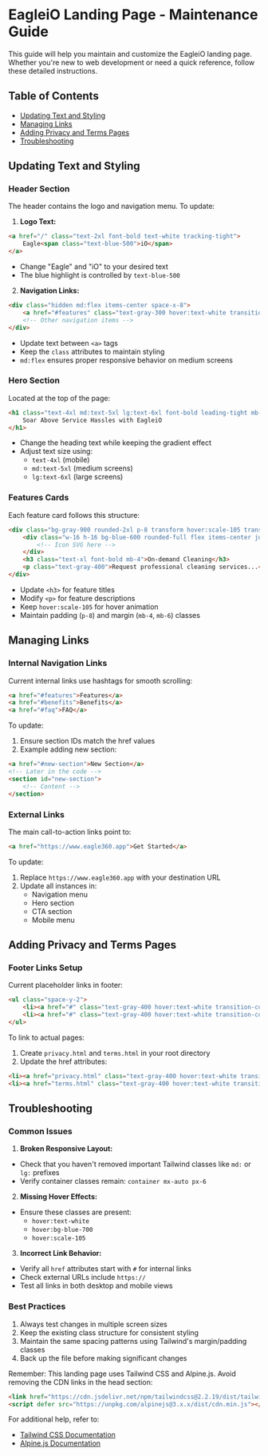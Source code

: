 # EagleiO Landing Page - Maintenance Guide

This guide will help you maintain and customize the EagleiO landing page. Whether you're new to web development or need a quick reference, follow these detailed instructions.

## Table of Contents
- [Updating Text and Styling](#updating-text-and-styling)
- [Managing Links](#managing-links)
- [Adding Privacy and Terms Pages](#adding-privacy-and-terms-pages)
- [Troubleshooting](#troubleshooting)

## Updating Text and Styling

### Header Section
The header contains the logo and navigation menu. To update:

1. **Logo Text:**
```html
<a href="/" class="text-2xl font-bold text-white tracking-tight">
    Eagle<span class="text-blue-500">iO</span>
</a>
```
- Change "Eagle" and "iO" to your desired text
- The blue highlight is controlled by `text-blue-500`

2. **Navigation Links:**
```html
<div class="hidden md:flex items-center space-x-8">
    <a href="#features" class="text-gray-300 hover:text-white transition-colors duration-300">Features</a>
    <!-- Other navigation items -->
</div>
```
- Update text between `<a>` tags
- Keep the `class` attributes to maintain styling
- `md:flex` ensures proper responsive behavior on medium screens

### Hero Section
Located at the top of the page:

```html
<h1 class="text-4xl md:text-5xl lg:text-6xl font-bold leading-tight mb-8 bg-gradient-to-r from-blue-400 to-purple-500 bg-clip-text text-transparent">
    Soar Above Service Hassles with EagleiO
</h1>
```
- Change the heading text while keeping the gradient effect
- Adjust text size using:
  - `text-4xl` (mobile)
  - `md:text-5xl` (medium screens)
  - `lg:text-6xl` (large screens)

### Features Cards
Each feature card follows this structure:
```html
<div class="bg-gray-900 rounded-2xl p-8 transform hover:scale-105 transition-all duration-300">
    <div class="w-16 h-16 bg-blue-600 rounded-full flex items-center justify-center mb-6">
        <!-- Icon SVG here -->
    </div>
    <h3 class="text-xl font-bold mb-4">On-demand Cleaning</h3>
    <p class="text-gray-400">Request professional cleaning services...</p>
</div>
```
- Update `<h3>` for feature titles
- Modify `<p>` for feature descriptions
- Keep `hover:scale-105` for hover animation
- Maintain padding (`p-8`) and margin (`mb-4`, `mb-6`) classes

## Managing Links

### Internal Navigation Links
Current internal links use hashtags for smooth scrolling:
```html
<a href="#features">Features</a>
<a href="#benefits">Benefits</a>
<a href="#faq">FAQ</a>
```
To update:
1. Ensure section IDs match the href values
2. Example adding new section:
```html
<a href="#new-section">New Section</a>
<!-- Later in the code -->
<section id="new-section">
    <!-- Content -->
</section>
```

### External Links
The main call-to-action links point to:
```html
<a href="https://www.eagle360.app">Get Started</a>
```
To update:
1. Replace `https://www.eagle360.app` with your destination URL
2. Update all instances in:
   - Navigation menu
   - Hero section
   - CTA section
   - Mobile menu

## Adding Privacy and Terms Pages

### Footer Links Setup
Current placeholder links in footer:
```html
<ul class="space-y-2">
    <li><a href="#" class="text-gray-400 hover:text-white transition-colors duration-300">Privacy Policy</a></li>
    <li><a href="#" class="text-gray-400 hover:text-white transition-colors duration-300">Terms of Service</a></li>
</ul>
```

To link to actual pages:
1. Create `privacy.html` and `terms.html` in your root directory
2. Update the href attributes:
```html
<li><a href="privacy.html" class="text-gray-400 hover:text-white transition-colors duration-300">Privacy Policy</a></li>
<li><a href="terms.html" class="text-gray-400 hover:text-white transition-colors duration-300">Terms of Service</a></li>
```

## Troubleshooting

### Common Issues

1. **Broken Responsive Layout:**
- Check that you haven't removed important Tailwind classes like `md:` or `lg:` prefixes
- Verify container classes remain: `container mx-auto px-6`

2. **Missing Hover Effects:**
- Ensure these classes are present:
  - `hover:text-white`
  - `hover:bg-blue-700`
  - `hover:scale-105`

3. **Incorrect Link Behavior:**
- Verify all `href` attributes start with `#` for internal links
- Check external URLs include `https://`
- Test all links in both desktop and mobile views

### Best Practices

1. Always test changes in multiple screen sizes
2. Keep the existing class structure for consistent styling
3. Maintain the same spacing patterns using Tailwind's margin/padding classes
4. Back up the file before making significant changes

Remember: This landing page uses Tailwind CSS and Alpine.js. Avoid removing the CDN links in the head section:
```html
<link href="https://cdn.jsdelivr.net/npm/tailwindcss@2.2.19/dist/tailwind.min.css" rel="stylesheet">
<script defer src="https://unpkg.com/alpinejs@3.x.x/dist/cdn.min.js"></script>
```

For additional help, refer to:
- [Tailwind CSS Documentation](https://tailwindcss.com/docs)
- [Alpine.js Documentation](https://alpinejs.dev/docs)